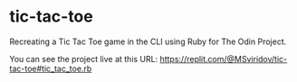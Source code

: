# tic-tac-toe
Recreating a Tic Tac Toe game in the CLI using Ruby for The Odin Project.

You can see the project live at this URL: https://replit.com/@MSviridov/tic-tac-toe#tic_tac_toe.rb
